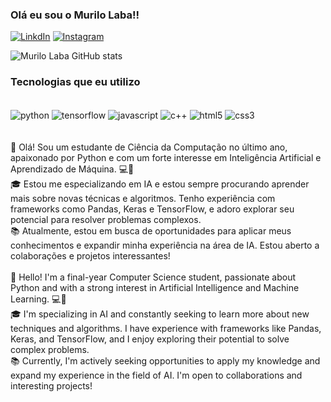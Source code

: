 ### Olá eu sou o Murilo Laba!!

[![LinkdIn](https://img.shields.io/badge/LinkedIn-0077B5?style=for-the-badge&logo=linkedin&logoColor=white)](https://www.linkedin.com/in/murilo-laba-2859b1219/)
[![Instagram](https://img.shields.io/badge/Instagram-E4405F?style=for-the-badge&logo=instagram&logoColor=white)](https://www.instagram.com/murilolaba/)

![Murilo Laba GitHub stats](https://github-readme-stats.vercel.app/api?username=MuriloLaba&show_icons=true&theme=dark)


### Tecnologias que eu utilizo 

<div style="display: inline_block"><br/>
    <img align="center" alt ="python" src="https://img.shields.io/badge/Python-3776AB?style=for-the-badge&logo=python&logoColor=white"/>
    <img align="center" alt ="tensorflow" src="https://img.shields.io/badge/TensorFlow-FF6F00?style=for-the-badge&logo=tensorflow&logoColor=white"/>
    <img align="center" alt ="javascript" src="https://img.shields.io/badge/JavaScript-F7DF1E?style=for-the-badge&logo=javascript&logoColor=black"/>
    <img align="center" alt ="c++" src="https://img.shields.io/badge/C%2B%2B-00599C?style=for-the-badge&logo=c%2B%2B&logoColor=white"/>
    <img align="center" alt ="html5" src="https://img.shields.io/badge/HTML5-E34F26?style=for-the-badge&logo=html5&logoColor=white"/>
    <img align="center" alt ="css3" src="https://img.shields.io/badge/CSS3-1572B6?style=for-the-badge&logo=css3&logoColor=white"/>
</div>
<br/><br/>
👋 Olá! Sou um estudante de Ciência da Computação no último ano, apaixonado por Python e com um forte interesse em Inteligência Artificial e Aprendizado de Máquina. 💻🚀
<br/>
🎓 Estou me especializando em IA e estou sempre procurando aprender mais sobre novas técnicas e algoritmos. Tenho experiência com frameworks como Pandas, Keras e TensorFlow, e adoro explorar seu potencial para resolver problemas complexos.
<br/>
📚 Atualmente, estou em busca de oportunidades para aplicar meus conhecimentos e expandir minha experiência na área de IA. Estou aberto a colaborações e projetos interessantes!
<br/><br/>
👋 Hello! I'm a final-year Computer Science student, passionate about Python and with a strong interest in Artificial Intelligence and Machine Learning. 💻🚀
<br/>
🎓 I'm specializing in AI and constantly seeking to learn more about new techniques and algorithms. I have experience with frameworks like Pandas, Keras, and TensorFlow, and I enjoy exploring their potential to solve complex problems.
<br/>
📚 Currently, I'm actively seeking opportunities to apply my knowledge and expand my experience in the field of AI. I'm open to collaborations and interesting projects!
